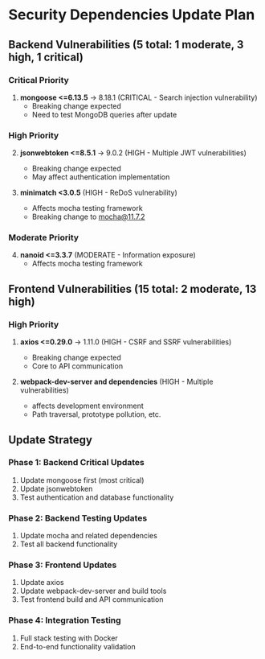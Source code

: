 # Security Dependencies Update Plan

## Backend Vulnerabilities (5 total: 1 moderate, 3 high, 1 critical)

### Critical Priority
1. **mongoose <=6.13.5** → 8.18.1 (CRITICAL - Search injection vulnerability)
   - Breaking change expected
   - Need to test MongoDB queries after update

### High Priority  
2. **jsonwebtoken <=8.5.1** → 9.0.2 (HIGH - Multiple JWT vulnerabilities)
   - Breaking change expected
   - May affect authentication implementation
   
3. **minimatch <3.0.5** (HIGH - ReDoS vulnerability)
   - Affects mocha testing framework
   - Breaking change to mocha@11.7.2

### Moderate Priority
4. **nanoid <=3.3.7** (MODERATE - Information exposure)
   - Affects mocha testing framework
   
## Frontend Vulnerabilities (15 total: 2 moderate, 13 high)

### High Priority
1. **axios <=0.29.0** → 1.11.0 (HIGH - CSRF and SSRF vulnerabilities)
   - Breaking change expected
   - Core to API communication

2. **webpack-dev-server and dependencies** (HIGH - Multiple vulnerabilities)
   - affects development environment
   - Path traversal, prototype pollution, etc.

## Update Strategy

### Phase 1: Backend Critical Updates
1. Update mongoose first (most critical)
2. Update jsonwebtoken 
3. Test authentication and database functionality

### Phase 2: Backend Testing Updates
1. Update mocha and related dependencies
2. Test all backend functionality

### Phase 3: Frontend Updates  
1. Update axios
2. Update webpack-dev-server and build tools
3. Test frontend build and API communication

### Phase 4: Integration Testing
1. Full stack testing with Docker
2. End-to-end functionality validation

